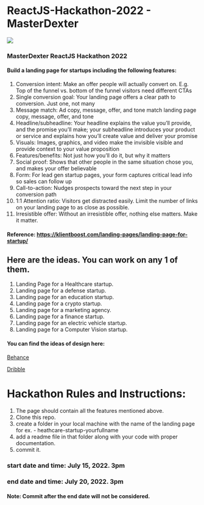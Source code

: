 # ReactJS-Hackathon-2022 - MasterDexter

<img src="https://github.com/MasterDexterAI/ReactJS-Hackathon-2022/blob/main/images/MasterDexter.jpg" />

### MasterDexter ReactJS Hackathon 2022

#### Build a landing page for startups including the following features:

1. Conversion intent: Make an offer people will actually convert on. E.g. Top of the funnel vs. bottom of the funnel visitors need different CTAs
2. Single conversion goal: Your landing page offers a clear path to conversion. Just one, not many 
3. Message match: Ad copy, message, offer, and tone match landing page copy, message, offer, and tone 
4. Headline/subheadline: Your headline explains the value you’ll provide, and the promise you’ll make; your subheadline introduces your product or service and explains how you’ll create value and deliver your promise
5. Visuals: Images, graphics, and video make the invisible visible and provide context to your value proposition
6. Features/benefits: Not just how you’ll do it, but why it matters
7. Social proof: Shows that other people in the same situation chose you, and makes your offer believable
8. Form: For lead gen startup pages, your form captures critical lead info so sales can follow up
9. Call-to-action: Nudges prospects toward the next step in your conversion path
10. 1:1 Attention ratio: Visitors get distracted easily. Limit the number of links on your landing page to as close as possible. 
11. Irresistible offer: Without an irresistible offer, nothing else matters. Make it matter. 


#### Reference: https://klientboost.com/landing-pages/landing-page-for-startup/


## Here are the ideas. You can work on any 1 of them.

1. Landing Page for a Healthcare startup.
2. Landing page for a defense startup.
3. Landing page for an education startup.
4. Landing page for a crypto startup.
5. Landing page for a marketing agency.
6. Landing page for a finance startup.
7. Landing page for an electric vehicle startup.
8. Landing page for a Computer Vision startup.

#### You can find the ideas of design here:

<a href="https://www.behance.net/">Behance</a>

<a href="https://dribbble.com/search">Dribble</a>

# Hackathon Rules and Instructions:

1. The page should contain all the features mentioned above.
2. Clone this repo.
3. create a folder in your local machine with the name of the landing page for ex. - heathcare-startup-yourfullname
4. add a readme file in that folder along with your code with proper documentation.
5. commit it.


### start date and time: July 15, 2022. 3pm
### end date and time: July 20, 2022. 3pm

#### Note: Commit after the end date will not be considered.


